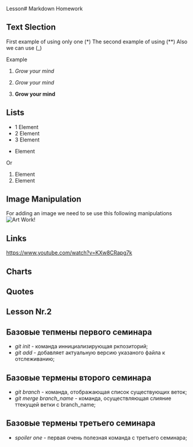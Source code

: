 Lesson# Markdown Homework

## Text Slection
First example of using only one (*)
The second example of using (**)
Also we can use (_)

Example

1. *Grow your mind*

2. _Grow your mind_

3. **Grow your mind**
## Lists

* 1 Element
* 2 Element
* 3 Element
+ Element

Or
1. Element
2. Element

## Image Manipulation 

For adding an image we need to se use this following manipulations ![Art Work!](Saturn.jpg)

## Links

https://www.youtube.com/watch?v=KXw8CRapg7k

## Charts

## Quotes






##  Lesson Nr.2

## Базовые тепмены первого семинара
* *git init* - команда иннициализирующая ркпозиторий;
* *git add* - добавляет актуальную версию указаного файла к отслеживанию;

## Базовые термены второго семинара
* *git branch* - команда, отображающая список существующих веток;
* *git merge branch_name* - команда, осуществляющая слияние ттекущей ветки с branch_name;

## Базовые термены третьего семинара 
* *spoiler one* - первая очень полезная команда с третьего семинара; 